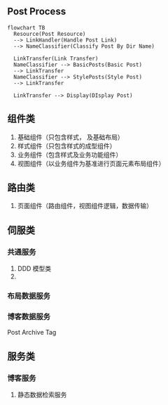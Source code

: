 ## Post Process

```mermaid
flowchart TB
  Resource(Post Resource)
  --> LinkHandler(Handle Post Link)
  --> NameClassifier(Classify Post By Dir Name)

  LinkTransfer(Link Transfer)
  NameClassifier --> BasicPosts(Basic Post)
  --> LinkTransfer
  NameClassifier --> StylePosts(Style Post)
  --> LinkTransfer

  LinkTransfer --> Display(DIsplay Post)

```

## 组件类

1. 基础组件（只包含样式， 及基础布局）
2. 样式组件（只包含样式的成型组件）
3. 业务组件（包含样式及业务功能组件）
4. 视图组件（以业务组件为基准进行页面元素布局组件）

## 路由类

1. 页面组件（路由组件，视图组件逻辑，数据传输）

## 伺服类

### 共通服务

1. DDD 模型类
2.

### 布局数据服务

### 博客数据服务

Post
Archive
Tag

## 服务类

### 博客服务

1. 静态数据检索服务
